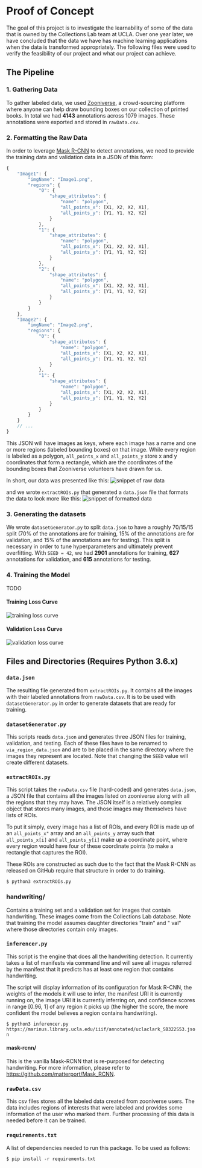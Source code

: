 # Proof of Concept

The goal of this project is to investigate the learnability of some of the data that is owned by the Collections Lab team at UCLA. Over one year later, we have concluded that the data we have has machine learning applications when the data is transformed appropriately. The following files were used to verify the feasibility of our project and what our project can achieve.

## The Pipeline

### 1. Gathering Data

To gather labeled data, we used [Zooniverse](https://www.zooniverse.org/), a crowd-sourcing platform where anyone can help draw bounding boxes on our collection of printed books. In total we had **4143** annotations across 1079 images. These annotations were exported and stored in `rawData.csv`.

### 2. Formatting the Raw Data

In order to leverage [Mask R-CNN](https://github.com/matterport/Mask_RCNN) to detect annotations, we need to provide the training data and validation data in a JSON of this form:

```javascript
{
    "Image1": {
        "imgName": "Image1.png",
        "regions": {
            "0": {
                "shape_attributes": {
                    "name": "polygon",
                    "all_points_x": [X1, X2, X2, X1],
                    "all_points_y": [Y1, Y1, Y2, Y2]
                }
            },
            "1": {
                "shape_attributes": {
                    "name": "polygon",
                    "all_points_x": [X1, X2, X2, X1],
                    "all_points_y": [Y1, Y1, Y2, Y2]
                }
            },
            "2": {
                "shape_attributes": {
                    "name": "polygon",
                    "all_points_x": [X1, X2, X2, X1],
                    "all_points_y": [Y1, Y1, Y2, Y2]
                }
            }
        }
    },
    "Image2": {
        "imgName": "Image2.png",
        "regions": {
            "0": {
                "shape_attributes": {
                    "name": "polygon",
                    "all_points_x": [X1, X2, X2, X1],
                    "all_points_y": [Y1, Y1, Y2, Y2]
                }
            },
            "1": {
                "shape_attributes": {
                    "name": "polygon",
                    "all_points_x": [X1, X2, X2, X1],
                    "all_points_y": [Y1, Y1, Y2, Y2]
                }
            }
        }
    }
    // ...
}
```

This JSON will have images as keys, where each image has a name and one or more regions (labeled bounding boxes) on that image.
While every region is labeled as a polygon, `all_points_x` and `all_points_y` store x and y coordinates that form a rectangle, which are the coordinates of the bounding boxes that Zooniverse volunteers have drawn for us.

In short, our data was presented like this: ![snippet of raw data](./images/t4.png)

and we wrote `extractROIs.py` that generated a `data.json` file that formats the data to look more like this:
 ![snippet of formatted data](./images/formattedData.png)

### 3. Generating the datasets

 We wrote `datasetGenerator.py` to split `data.json` to have a roughly 70/15/15 split (70% of the annotations are for training, 15% of the annotations are for validation, and 15% of the annotations are for testing). This split is necessary in order to tune hyperparameters and ultimately prevent overfitting. With `SEED = 42`, we had **2901** annotations for training, **627** annotations for validation, and **615** annotations for testing.

### 4. Training the Model

 TODO
#### Training Loss Curve

![training loss curve](images/trainingLoss.png)

#### Validation Loss Curve

![validation loss curve](images/validationLoss.png)

## Files and Directories (Requires Python 3.6.x)

### `data.json`

The resulting file generated from `extractROIs.py`. It contains all the images with their labeled annotations from `rawData.csv`. It is to be used with `datasetGenerator.py` in order to generate datasets that are ready for training.

### `datasetGenerator.py`

This scripts reads `data.json` and generates three JSON files for training, validation, and testing. Each of these files have to be renamed to `via_region_data.json` and are to be placed in the same directory where the images they represent are located. Note that changing the `SEED` value will create different datasets.

### `extractROIs.py`

This script takes the `rawData.csv` file (hard-coded) and generates `data.json`, a JSON file that contains all the images listed on zooniverse along with all the regions that they may have. The JSON itself is a relatively complex object that stores many images, and those images may themselves have lists of ROIs.

To put it simply, every image has a list of ROIs, and every ROI is made up of an `all_points_x"`
array and an `all_points_y` array such that `all_points_x[i]` and `all_points_y[i]` make up a
coordinate point, where every region would have four of these coordinate points (to make a
rectangle that captures the ROI).

These ROIs are constructed as such due to the fact that the Mask R-CNN as released
on GitHub require that structure in order to do training.

`$ python3 extractROIs.py`

### handwriting/

Contains a training set and a validation set for images that contain handwriting. These images come from the Collections Lab database. Note that training the model assumes daughter directories "train" and " val" where those directories contain only images.

### `inferencer.py`

This script is the engine that does all the handwriting detection. It currently takes a list of manifests via command line and will save all images referred by the manifest that it predicts has at least one region that contains handwriting.

The script will display information of its configuration for Mask R-CNN, the weights of the models it will use to infer, the manifest URI it is currently running on, the image URI it is currently inferring on, and confidence scores in range [0.96, 1] of any region it picks up (the higher the score, the more confident the model believes a region contains handwriting).

`$ python3 inferencer.py https://marinus.library.ucla.edu/iiif/annotated/uclaclark_SB322S53.json`

#### mask-rcnn/

This is the vanilla Mask-RCNN that is re-purposed for detecting handwriting. For more information, please refer to <https://github.com/matterport/Mask_RCNN>.

### `rawData.csv`

This csv files stores all the labeled data created from zooniverse users. The data includes
regions of interests that were labeled and provides some information of the user who marked
them. Further processing of this data is needed before it can be trained.

### `requirements.txt`

A list of dependencies needed to run this package. To be used as follows:

`$ pip install -r requirements.txt`